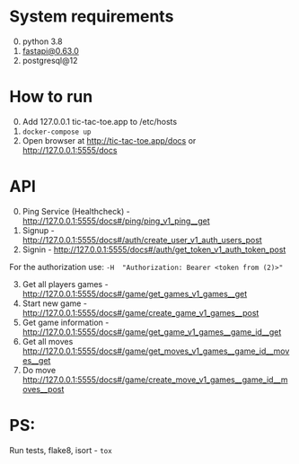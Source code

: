 # System requirements
0. python 3.8
1. fastapi@0.63.0
2. postgresql@12


# How to run
0. Add 127.0.0.1 tic-tac-toe.app to /etc/hosts
1. ```docker-compose up```
2. Open browser at http://tic-tac-toe.app/docs or http://127.0.0.1:5555/docs


# API
0. Ping Service (Healthcheck) - http://127.0.0.1:5555/docs#/ping/ping_v1_ping__get
1. Signup - http://127.0.0.1:5555/docs#/auth/create_user_v1_auth_users_post
2. Signin - http://127.0.0.1:5555/docs#/auth/get_token_v1_auth_token_post

For the authorization use:
```-H  "Authorization: Bearer <token from (2)>"```

3. Get all players games - http://127.0.0.1:5555/docs#/game/get_games_v1_games__get
4. Start new game - http://127.0.0.1:5555/docs#/game/create_game_v1_games__post
5. Get game information - http://127.0.0.1:5555/docs#/game/get_game_v1_games__game_id__get
6. Get all moves http://127.0.0.1:5555/docs#/game/get_moves_v1_games__game_id__moves__get
7. Do move http://127.0.0.1:5555/docs#/game/create_move_v1_games__game_id__moves__post

# PS:
Run tests, flake8, isort - ```tox```
